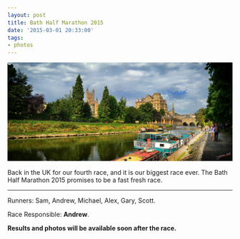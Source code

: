 ```yaml
---
layout: post
title: Bath Half Marathon 2015
date: '2015-03-01 20:33:00'
tags:
- photos
---
```


![main-image](/assets/images/bhf15-header.jpg)

Back in the UK for our fourth race, and it is our biggest race ever. The Bath Half Marathon 2015 promises to be a fast fresh race.

--------

Runners: Sam, Andrew, Michael, Alex, Gary, Scott.

Race Responsible: **Andrew**.

**Results and photos will be available soon after the race.**